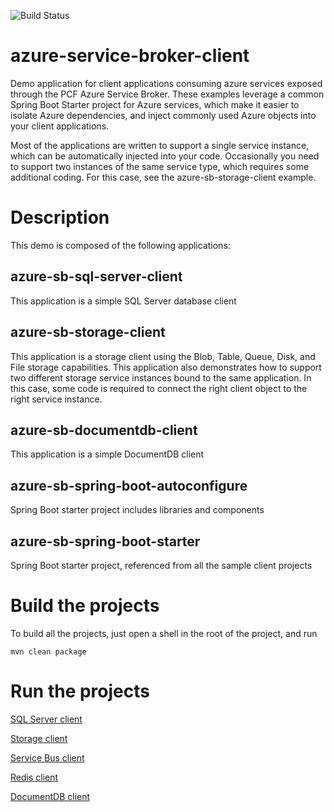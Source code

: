 ![Build Status](https://build.spring.io/plugins/servlet/wittified/build-status/ASBS-BLD)
# azure-service-broker-client
Demo application for client applications consuming azure services exposed through the PCF Azure Service Broker.  These examples leverage a common Spring Boot Starter project for Azure services, which make it easier to isolate Azure dependencies, and inject commonly used Azure objects into your client applications.

Most of the applications are written to support a single service instance, which can be automatically
injected into your code.  Occasionally you need to support two instances of the same service type, which
requires some additional coding.  For this case, see the azure-sb-storage-client example.

# Description
This demo is composed of the following applications:

## azure-sb-sql-server-client
This application is a simple SQL Server database client

## azure-sb-storage-client
This application is a storage client using the Blob, Table, Queue, Disk, and File storage capabilities.  This
application also demonstrates how to support two different storage service instances bound to the same
application.  In this case, some code is required to connect the right client object to the right
service instance.

## azure-sb-documentdb-client
This application is a simple DocumentDB client

## azure-sb-spring-boot-autoconfigure
Spring Boot starter project includes libraries and components

## azure-sb-spring-boot-starter
Spring Boot starter project, referenced from all the sample client projects

# Build the projects
To build all the projects, just open a shell in the root of the project, and run
```
mvn clean package
```

# Run the projects
[SQL Server client](azure-sb-sql-server-client/README.md)

[Storage client](azure-sb-storage-client/README.md)

[Service Bus client](azure-sb-service-bus-client/README.md)

[Redis client](azure-sb-redis-client/README.md)

[DocumentDB client](azure-sb-documentdb-client/README.md)
